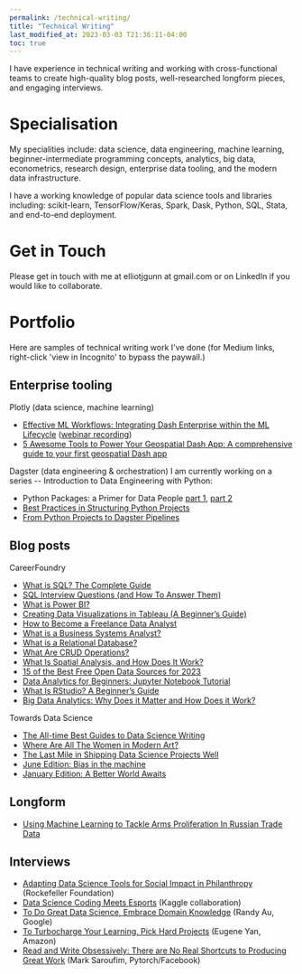 ```yaml
---
permalink: /technical-writing/
title: "Technical Writing"
last_modified_at: 2023-03-03 T21:36:11-04:00
toc: true
---
```

I have experience in technical writing and working with cross-functional teams to create high-quality blog posts, well-researched longform pieces, and engaging interviews. 

# Specialisation # 
My specialities include: data science, data engineering, machine learning, beginner-intermediate programming concepts, analytics, big data, econometrics, research design, enterprise data tooling, and the modern data infrastructure. 

I have a working knowledge of popular data science tools and libraries including: scikit-learn, TensorFlow/Keras, Spark, Dask, Python, SQL, Stata, and end-to-end deployment. 

# Get in Touch #
Please get in touch with me at elliotjgunn at gmail.com or on LinkedIn if you would like to collaborate. 

# Portfolio #
Here are samples of technical writing work I've done (for Medium links, right-click 'view in Incognito' to bypass the paywall.)

## Enterprise tooling ##

Plotly (data science, machine learning)
* [Effective ML Workflows: Integrating Dash Enterprise within the ML Lifecycle](https://medium.com/plotly/effective-ml-workflows-5af03657a171) ([webinar recording](https://go.plotly.com/ml-workflows?utm_source=Webinar%3A+ML+Workflows+March+29+2022&utm_medium=plotly_resources))
* [5 Awesome Tools to Power Your Geospatial Dash App: A comprehensive guide to your first geospatial Dash app](https://medium.com/plotly/5-awesome-tools-to-power-your-geospatial-dash-app-c71ae536750d)

Dagster (data engineering & orchestration)
I am currently working on a series -- Introduction to Data Engineering with Python: 
* Python Packages: a Primer for Data People [part 1](https://dagster.io/blog/python-packages-primer-1), [part 2](https://dagster.io/blog/python-packages-primer-2)
* [Best Practices in Structuring Python Projects](https://dagster.io/blog/python-project-best-practices) 
* [From Python Projects to Dagster Pipelines](https://dagster.io/blog/data-engineering-in-python)

## Blog posts ##

CareerFoundry
* [What is SQL? The Complete Guide](https://careerfoundry.com/en/blog/data-analytics/what-is-sql/)
* [SQL Interview Questions (and How To Answer Them)](https://careerfoundry.com/en/blog/data-analytics/sql-interview-questions/)
* [What is Power BI?](https://careerfoundry.com/en/blog/data-analytics/what-is-power-bi/#:~:text=What%20is%20CareerFoundry%3F,a%20rewarding%20career%20in%20tech.)
* [Creating Data Visualizations in Tableau (A Beginner’s Guide)](https://careerfoundry.com/en/blog/data-analytics/tableau-visualizations/)
* [How to Become a Freelance Data Analyst](https://careerfoundry.com/en/blog/data-analytics/freelance-data-analyst/)
* [What is a Business Systems Analyst?](https://careerfoundry.com/en/blog/data-analytics/business-systems-analyst/)
* [What is a Relational Database?](https://careerfoundry.com/en/blog/data-analytics/relational-database/)
* [What Are CRUD Operations?](https://careerfoundry.com/en/blog/data-analytics/crud-operations/)
* [What Is Spatial Analysis, and How Does It Work?](https://careerfoundry.com/en/blog/data-analytics/spatial-analysis/)
* [15 of the Best Free Open Data Sources for 2023](https://careerfoundry.com/en/blog/data-analytics/open-data-sources/)
* [Data Analytics for Beginners: Jupyter Notebook Tutorial](https://careerfoundry.com/en/blog/data-analytics/jupyter-notebook-tutorial/)
* [What Is RStudio? A Beginner’s Guide](https://careerfoundry.com/en/blog/data-analytics/what-is-rstudio/)
* [Big Data Analytics: Why Does it Matter and How Does it Work?](https://careerfoundry.com/en/blog/data-analytics/big-data-analytics/)

Towards Data Science
* [The All-time Best Guides to Data Science Writing](https://towardsdatascience.com/the-all-time-best-guides-to-data-science-writing-tues-b6fec391e9d9)
* [Where Are All The Women in Modern Art?](https://towardsdatascience.com/where-are-all-the-women-in-modern-art-7c5fd08ea1cd)
* [The Last Mile in Shipping Data Science Projects Well](https://towardsdatascience.com/the-last-mile-in-shipping-data-science-projects-well-c4fb73c35af3)
* [June Edition: Bias in the machine](https://towardsdatascience.com/june-edition-bias-in-the-machine-994eadbccec2)
* [January Edition: A Better World Awaits](https://towardsdatascience.com/january-edition-a-better-world-awaits-d98e7d2964c7)

## Longform ##

* [Using Machine Learning to Tackle Arms Proliferation In Russian Trade Data](https://towardsdatascience.com/using-machine-learning-to-tackle-arms-proliferation-in-russian-trade-data-e457f44002c0)

## Interviews ## 

* [Adapting Data Science Tools for Social Impact in Philanthropy](https://towardsdatascience.com/adapting-data-science-tools-for-social-impact-in-philanthropy-73a8a382c79c) (Rockefeller Foundation)
* [Data Science Coding Meets Esports](https://towardsdatascience.com/data-science-coding-meets-esports-9439d3ecf91e) (Kaggle collaboration)
* [To Do Great Data Science, Embrace Domain Knowledge](https://towardsdatascience.com/to-do-great-data-science-embrace-domain-knowledge-167cb83dc050) (Randy Au, Google)
* [To Turbocharge Your Learning, Pick Hard Projects](https://towardsdatascience.com/to-turbocharge-your-learning-pick-hard-projects-c0943d1fe27d) (Eugene Yan, Amazon)
* [Read and Write Obsessively: There are No Real Shortcuts to Producing Great Work](https://towardsdatascience.com/read-and-write-obsessively-there-are-no-real-shortcuts-to-producing-great-work-4ea1f3421eec) (Mark Saroufim, Pytorch/Facebook)
